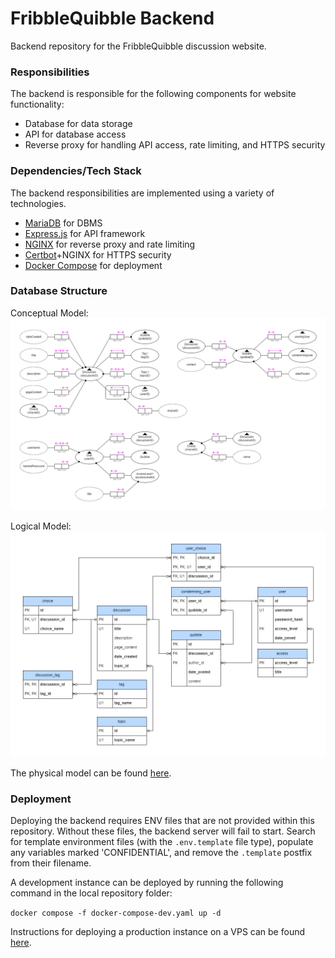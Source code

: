 # FribbleQuibble Backend
Backend repository for the FribbleQuibble discussion website.

### Responsibilities
The backend is responsible for the following components for website functionality:

- Database for data storage
- API for database access
- Reverse proxy for handling API access, rate limiting, and HTTPS security

### Dependencies/Tech Stack
The backend responsibilities are implemented using a variety of technologies.

- [MariaDB](https://mariadb.org/) for DBMS
- [Express.js](https://expressjs.com/) for API framework
- [NGINX](https://www.nginx.com/) for reverse proxy and rate limiting
- [Certbot](https://certbot.eff.org/)+NGINX for HTTPS security
- [Docker Compose](https://docs.docker.com/compose/) for deployment

### Database Structure

Conceptual Model:
![Conceptual model of the FribbleQuibble backend database](./readme-src/conceptual-model.png)

Logical Model:
![Logical model of the FribbleQuibble backend database](./readme-src/logical-model.png)

The physical model can be found [here](https://github.com/Ringman3640/fribblequibble-backend/blob/main/mariadb/fribblequibble_db.sql).

### Deployment
Deploying the backend requires ENV files that are not provided within this repository. Without these files, the backend server will fail to start. Search for template environment files (with the `.env.template` file type), populate any variables marked 'CONFIDENTIAL', and remove the `.template` postfix from their filename.

A development instance can be deployed by running the following command in the local repository folder:

`docker compose -f docker-compose-dev.yaml up -d`

Instructions for deploying a production instance on a VPS can be found [here](./deploy/deploy-instructions.md).
